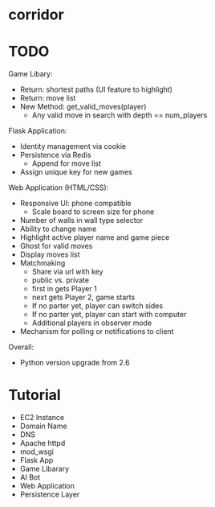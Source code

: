 # corridor

# TODO

Game Libary:
- Return: shortest paths (UI feature to highlight)
- Return: move list
- New Method: get_valid_moves(player)
  - Any valid move in search with depth == num_players

Flask Application:
- Identity management via cookie
- Persistence via Redis
  - Append for move list
- Assign unique key for new games

Web Application (HTML/CSS):
- Responsive UI: phone compatible
  - Scale board to screen size for phone
- Number of walls in wall type selector
- Ability to change name
- Highlight active player name and game piece
- Ghost for valid moves
- Display moves list
- Matchmaking
  - Share via url with key
  - public vs. private
  - first in gets Player 1
  - next gets Player 2, game starts
  - If no parter yet, player can switch sides
  - If no parter yet, player can start with computer
  - Additional players in observer mode
- Mechanism for polling or notifications to client

Overall:
- Python version upgrade from 2.6

# Tutorial
* EC2 Instance
* Domain Name
* DNS
* Apache httpd
* mod_wsgi
* Flask App
* Game Libarary
* AI Bot
* Web Application
* Persistence Layer



